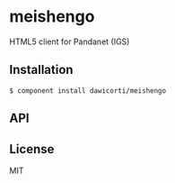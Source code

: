 
# meishengo

  HTML5 client for Pandanet (IGS)

## Installation

    $ component install dawicorti/meishengo

## API

   

## License

  MIT
